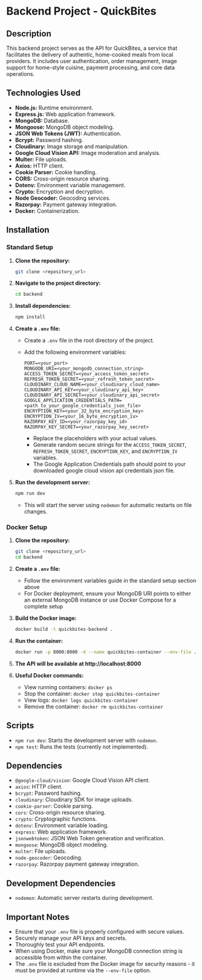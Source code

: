 # Backend Project - QuickBites

## Description

This backend project serves as the API for QuickBites, a service that facilitates the delivery of authentic, home-cooked meals from local providers. It includes user authentication, order management, image support for home-style cuisine, payment processing, and core data operations.

## Technologies Used

* **Node.js:** Runtime environment.
* **Express.js:** Web application framework.
* **MongoDB:** Database.
* **Mongoose:** MongoDB object modeling.
* **JSON Web Tokens (JWT):** Authentication.
* **Bcrypt:** Password hashing.
* **Cloudinary:** Image storage and manipulation.
* **Google Cloud Vision API:** Image moderation and analysis.
* **Multer:** File uploads.
* **Axios:** HTTP client.
* **Cookie Parser:** Cookie handling.
* **CORS:** Cross-origin resource sharing.
* **Dotenv:** Environment variable management.
* **Crypto:** Encryption and decryption.
* **Node Geocoder:** Geocoding services.
* **Razorpay:** Payment gateway integration.
* **Docker:** Containerization.

## Installation

### Standard Setup

1.  **Clone the repository:**

    ```bash
    git clone <repository_url>
    ```

2.  **Navigate to the project directory:**

    ```bash
    cd backend
    ```

3.  **Install dependencies:**

    ```bash
    npm install
    ```

4.  **Create a `.env` file:**

    * Create a `.env` file in the root directory of the project.
    * Add the following environment variables:

        ```
        PORT=<your_port>
        MONGODB_URI=<your_mongodb_connection_string>
        ACCESS_TOKEN_SECRET=<your_access_token_secret>
        REFRESH_TOKEN_SECRET=<your_refresh_token_secret>
        CLOUDINARY_CLOUD_NAME=<your_cloudinary_cloud_name>
        CLOUDINARY_API_KEY=<your_cloudinary_api_key>
        CLOUDINARY_API_SECRET=<your_cloudinary_api_secret>
        GOOGLE_APPLICATION_CREDENTIALS_PATH=<path_to_your_google_credentials_json_file>
        ENCRYPTION_KEY=<your_32_byte_encryption_key>
        ENCRYPTION_IV=<your_16_byte_encryption_iv>
        RAZORPAY_KEY_ID=<your_razorpay_key_id>
        RAZORPAY_KEY_SECRET=<your_razorpay_key_secret>
        ```

        * Replace the placeholders with your actual values.
        * Generate random secure strings for the `ACCESS_TOKEN_SECRET`, `REFRESH_TOKEN_SECRET`, `ENCRYPTION_KEY`, and `ENCRYPTION_IV` variables.
        * The Google Application Credentials path should point to your downloaded google cloud vision api credentials json file.

5.  **Run the development server:**

    ```bash
    npm run dev
    ```

    * This will start the server using `nodemon` for automatic restarts on file changes.

### Docker Setup

1. **Clone the repository:**

   ```bash
   git clone <repository_url>
   cd backend
   ```

2. **Create a `.env` file:**
   * Follow the environment variables guide in the standard setup section above
   * For Docker deployment, ensure your MongoDB URI points to either an external MongoDB instance or use Docker Compose for a complete setup

3. **Build the Docker image:**
   ```bash
   docker build -t quickbites-backend .
   ```

4. **Run the container:**
   ```bash
   docker run -p 8000:8000 -d --name quickbites-container --env-file ./.env quickbites-backend
   ```
   
5. **The API will be available at http://localhost:8000**

6. **Useful Docker commands:**
   * View running containers: `docker ps`
   * Stop the container: `docker stop quickbites-container`
   * View logs: `docker logs quickbites-container`
   * Remove the container: `docker rm quickbites-container`

## Scripts

* `npm run dev`: Starts the development server with `nodemon`.
* `npm test`: Runs the tests (currently not implemented).

## Dependencies

* `@google-cloud/vision`: Google Cloud Vision API client.
* `axios`: HTTP client.
* `bcrypt`: Password hashing.
* `cloudinary`: Cloudinary SDK for image uploads.
* `cookie-parser`: Cookie parsing.
* `cors`: Cross-origin resource sharing.
* `crypto`: Cryptographic functions.
* `dotenv`: Environment variable loading.
* `express`: Web application framework.
* `jsonwebtoken`: JSON Web Token generation and verification.
* `mongoose`: MongoDB object modeling.
* `multer`: File uploads.
* `node-geocoder`: Geocoding.
* `razorpay`: Razorpay payment gateway integration.

## Development Dependencies

* `nodemon`: Automatic server restarts during development.

## Important Notes

* Ensure that your `.env` file is properly configured with secure values.
* Securely manage your API keys and secrets.
* Thoroughly test your API endpoints.
* When using Docker, make sure your MongoDB connection string is accessible from within the container.
* The `.env` file is excluded from the Docker image for security reasons - it must be provided at runtime via the `--env-file` option.